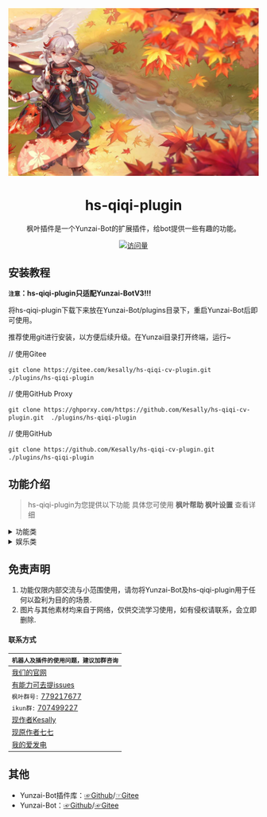 
<div align="center">
  <img src="resources/README.md图片/0.jpg" alt="枫叶" width = "600">

  
<h1>hs-qiqi-plugin</h1>



枫叶插件是一个Yunzai-Bot的扩展插件，给bot提供一些有趣的功能。


</div>
<div align="center">

[![访问量](https://profile-counter.glitch.me/hs-qiqi-cv-plugin/count.svg)](https://gitee.com/kesally/hs-qiqi-cv-plugin.git)

</div>

## 安装教程
**`注意`：hs-qiqi-plugin只适配Yunzai-BotV3!!!**

将hs-qiqi-plugin下载下来放在Yunzai-Bot/plugins目录下，重启Yunzai-Bot后即可使用。

推荐使用git进行安装，以方便后续升级。在Yunzai目录打开终端，运行~

// 使用Gitee

```
git clone https://gitee.com/kesally/hs-qiqi-cv-plugin.git  ./plugins/hs-qiqi-plugin

```

// 使用GitHub Proxy

```
git clone https://ghporxy.com/https://github.com/Kesally/hs-qiqi-cv-plugin.git  ./plugins/hs-qiqi-plugin

```

// 使用GitHub

```
git clone https://github.com/Kesally/hs-qiqi-cv-plugin.git  ./plugins/hs-qiqi-plugin

```

## 功能介绍

> hs-qiqi-plugin为您提供以下功能
> 具体您可使用 **枫叶帮助  枫叶设置**  查看详细



<details>
  <summary>功能类</summary>

- 原神语音.js

    - xx语音

    - 高清语音(开启|关闭)
    
    - xx语音列表
     
- 绑定
  
- 全部/所有抽卡记录
  
- ai.js

    - ai回复概率+数字

    - (开启|关闭)ai全局模式

- 视频解析.js
    
    - 【腾讯视频链接】

    - 拼接+【各类大视频平台链接】
    
- 只听主人的话.js

    - 只听我的

    - 听大家的

- 戳一戳语音.js

    - 【戳一戳机器人发送消息】
- news.js

    - 【查看今日新闻】
	
- 现在时间.js

    - 【查看现在的时间，无用功能+1】

- 禁言.js

    - 闭嘴@某人

    - 放开@某人
	
</details>
<details>
  <summary>娱乐类</summary>

- 丁真，小黑子.js

    - 丁真帮助

    - 一眼丁真

    - 芝士雪豹
    
    - 鲲鲲
    
    - 鸡你太美

- R18.js
    
    - sese
	
	- 枫叶涩涩帮助
	
	- 涩图撤回时间

- 数字炸弹
    
    - 数字炸弹（中级/高级/地狱/炼狱）
    
    - 结束数字炸弹
    
    - (关闭|开启)数字炸弹涩涩

- 随机类游戏
    
    - 今日运气

    - 群友老婆/老公

    - 娶群主

    - 开奖
	
- OpenAi.js

    - openai帮助
	
    - 与openai对话
	
	- #激活openai
	
- 青年大学习.js

    - 获取本期青年大学习完成图片，以假乱真
	
- 这周讨伐谁.js
    
	- 随机帮你选出这周讨伐谁，选择恐惧症的福音
	
- 随机图片

    - 监听发言并发出随机的图片

</details>

## 免责声明

1. 功能仅限内部交流与小范围使用，请勿将Yunzai-Bot及hs-qiqi-plugin用于任何以盈利为目的的场景.
2. 图片与其他素材均来自于网络，仅供交流学习使用，如有侵权请联系，会立即删除.

#### 联系方式
<div align="center">

| `机器人及插件的使用问题，建议加群咨询`|
| ------------- |
|[我们的官网](https://mapleleaves.cn/index.html)|
|[有能力可去提issues](https://gitee.com/kesally/hs-qiqi-cv-plugin/issues)| 
|  `枫叶群号:` [779217677](https://jq.qq.com/?_wv=1027&k=QfzmOyLZ)|
|  `ikun群:` [707499227](https://jq.qq.com/?_wv=1027&k=yTbA4lk6)|
|[现作者Kesally](https://gitee.com/kesally)|
|[现原作者七七](https://gitee.com/fengyeplugin)|
|[我的爱发电](http://afdian.net/a/Kesally)|
</div>

## 其他
* Yunzai-Bot插件库：[☞Github](https://github.com/yhArcadia/Yunzai-Bot-plugins-index)/[☞Gitee](https://gitee.com/yhArcadia/Yunzai-Bot-plugins-index)
* Yunzai-Bot：[☞Github](https://github.com/Le-niao/Yunzai-Bot)/[☞Gitee](https://gitee.com/Le-niao/Yunzai-Bot) 